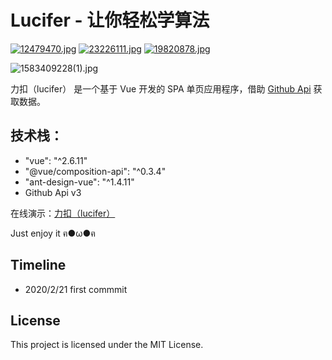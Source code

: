 # Lucifer - 让你轻松学算法

[![12479470.jpg](http://ww1.sinaimg.cn/large/0085d5ZVly1gci8cfzj99j300u00ua9t.jpg)](https://github.com/azl397985856)
[![23226111.jpg](http://ww1.sinaimg.cn/large/0085d5ZVly1gci7iybn8nj300u00u0hu.jpg)](https://github.com/jerkjoe)
[![19820878.jpg](http://ww1.sinaimg.cn/large/0085d5ZVly1gcjakw8e5sj300u00ujr5.jpg)](https://github.com/yulecc)

![1583409228(1).jpg](http://ww1.sinaimg.cn/large/0085d5ZVly1gcjaqriq7kj31bx0oqac5.jpg)

力扣（lucifer） 是一个基于 Vue 开发的 SPA 单页应用程序，借助 [Github Api](https://developer.github.com/v3/) 获取数据。

## 技术栈：
- "vue": "^2.6.11"
- "@vue/composition-api": "^0.3.4"
- "ant-design-vue": "^1.4.11"
- Github Api v3

在线演示：[力扣（lucifer）](https://leetcode-solution.cn)


Just enjoy it ฅ●ω●ฅ

## Timeline

- 2020/2/21 first commmit



## License

This project is licensed under the MIT License. 
